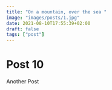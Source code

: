 ```yaml
---
title: "On a mountain, over the sea "
image: "images/posts/1.jpg"
date: 2021-08-10T17:55:39+02:00
draft: false
tags: ["post"]
---
```


# Post 10

Another Post